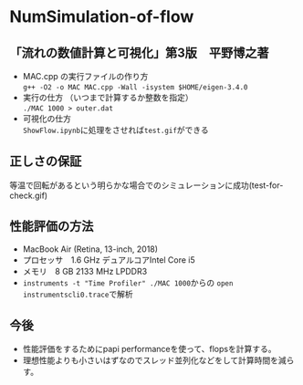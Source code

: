 # NumSimulation-of-flow
## 「流れの数値計算と可視化」第3版　平野博之著
- MAC.cpp の実行ファイルの作り方<br>
`g++ -O2 -o MAC MAC.cpp -Wall -isystem $HOME/eigen-3.4.0`
- 実行の仕方 （いつまで計算するか整数を指定）<br>
`./MAC 1000 > outer.dat`
- 可視化の仕方<br>
`ShowFlow.ipynb`に処理をさせれば`test.gif`ができる

## 正しさの保証
等温で回転があるという明らかな場合でのシミュレーションに成功(test-for-check.gif)

## 性能評価の方法
- MacBook Air (Retina, 13-inch, 2018)
- プロセッサ　1.6 GHz デュアルコアIntel Core i5
- メモリ　8 GB 2133 MHz LPDDR3
- `instruments -t "Time Profiler" ./MAC 1000`からの `open instrumentscli0.trace`で解析

## 今後
- 性能評価をするためにpapi performanceを使って、flopsを計算する。
- 理想性能よりも小さいはずなのでスレッド並列化などをして計算時間を減らす。
